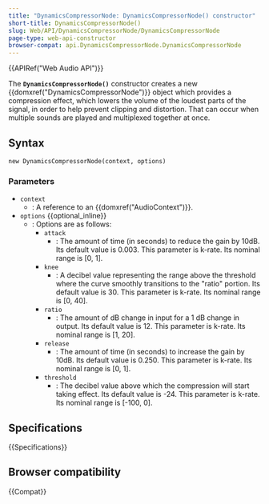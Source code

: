 ```yaml
---
title: "DynamicsCompressorNode: DynamicsCompressorNode() constructor"
short-title: DynamicsCompressorNode()
slug: Web/API/DynamicsCompressorNode/DynamicsCompressorNode
page-type: web-api-constructor
browser-compat: api.DynamicsCompressorNode.DynamicsCompressorNode
---
```


{{APIRef("Web Audio API")}}

The **`DynamicsCompressorNode()`**
constructor creates a new {{domxref("DynamicsCompressorNode")}} object which provides
a compression effect, which lowers the volume of the loudest parts of the
signal, in order to help prevent clipping and distortion. That can occur when
multiple sounds are played and multiplexed together at once.

## Syntax

```js-nolint
new DynamicsCompressorNode(context, options)
```

### Parameters

- `context`
  - : A reference to an {{domxref("AudioContext")}}.
- `options` {{optional_inline}}
  - : Options are as follows:
    - `attack`
      - : The amount of time (in seconds) to reduce the gain by 10dB.
        Its default value is 0.003. This parameter is k-rate. Its nominal range is \[0, 1].
    - `knee`
      - : A decibel value representing the range above the threshold
        where the curve smoothly transitions to the "ratio" portion. Its default value is
        30\. This parameter is k-rate. Its nominal range is \[0, 40].
    - `ratio`
      - : The amount of dB change in input for a 1 dB change in
        output. Its default value is 12. This parameter is k-rate. Its nominal range is
        \[1, 20].
    - `release`
      - : The amount of time (in seconds) to increase the gain by 10dB. Its
        default value is 0.250. This parameter is k-rate. Its nominal range is \[0, 1].
    - `threshold`
      - : The decibel value above which the compression will start taking
        effect. Its default value is -24. This parameter is k-rate. Its nominal range is
        \[-100, 0].

## Specifications

{{Specifications}}

## Browser compatibility

{{Compat}}
